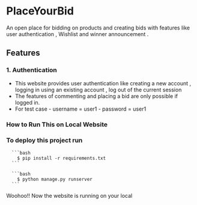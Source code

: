 # PlaceYourBid
An open place for bidding on products and creating bids with features like user authentication , Wishlist and winner announcement .

## Features

### 1. Authentication
- This website provides user authentication like creating a new account , logging in using an existing account , log out of the current session
- The features of commenting and placing a bid are only possible if logged in.
- For test case
      -     username = user1
      -     password = user1

### How to Run This on Local Website

### To deploy this project run

      ```bash
        $ pip install -r requirements.txt
      ```

      ```bash
        $ python manage.py runserver
      ```


Woohoo!! Now the website is running on your local

